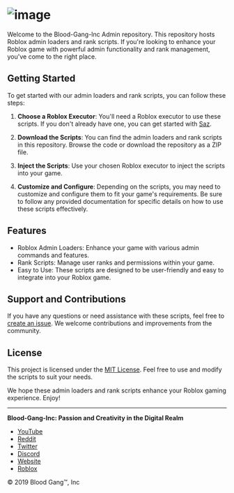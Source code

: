# ![image](https://static.wixstatic.com/media/4585c8_562a61587130440b8df3e8d713ad29bf~mv2.png/v1/fill/w_70,h_75,al_c,q_85,usm_0.66_1.00_0.01,enc_auto/blood%20gang%20icon.png)

Welcome to the Blood-Gang-Inc Admin repository. This repository hosts Roblox admin loaders and rank scripts. If you're looking to enhance your Roblox game with powerful admin functionality and rank management, you've come to the right place.

## Getting Started

To get started with our admin loaders and rank scripts, you can follow these steps:

1. **Choose a Roblox Executor**: You'll need a Roblox executor to use these scripts. If you don't already have one, you can get started with [Saz](https://github.com/Blood-Gang-Inc/saz).

2. **Download the Scripts**: You can find the admin loaders and rank scripts in this repository. Browse the code or download the repository as a ZIP file.

3. **Inject the Scripts**: Use your chosen Roblox executor to inject the scripts into your game.

4. **Customize and Configure**: Depending on the scripts, you may need to customize and configure them to fit your game's requirements. Be sure to follow any provided documentation for specific details on how to use these scripts effectively.

## Features

- Roblox Admin Loaders: Enhance your game with various admin commands and features.
- Rank Scripts: Manage user ranks and permissions within your game.
- Easy to Use: These scripts are designed to be user-friendly and easy to integrate into your Roblox game.

## Support and Contributions

If you have any questions or need assistance with these scripts, feel free to [create an issue](https://github.com/Blood-Gang-Inc/Admin/issues). We welcome contributions and improvements from the community.

## License

This project is licensed under the [MIT License](LICENSE). Feel free to use and modify the scripts to suit your needs.

We hope these admin loaders and rank scripts enhance your Roblox gaming experience. Enjoy!

---

**Blood-Gang-Inc: Passion and Creativity in the Digital Realm**

- [YouTube](https://youtube.com/@BloodGangInc)
- [Reddit](https://reddit.com/r/4zx16)
- [Twitter](https://twitter.com/BloodGangInc)
- [Discord](https://linkr.it/blood)
- [Website](https://linkr.it/bloodweb)
- [Roblox](https://www.roblox.com/groups/3901342)
 <p>&copy; 2019 Blood Gang™️, Inc</p>
